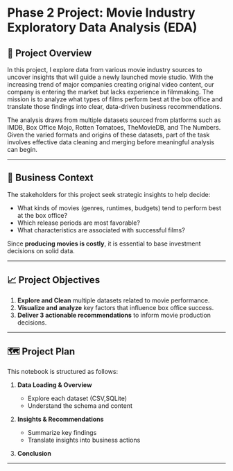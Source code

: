 # Phase 2 Project: Movie Industry Exploratory Data Analysis (EDA)

## 📌 Project Overview

In this project, I explore data from various movie industry sources to uncover insights that will guide a newly launched movie studio. With the increasing trend of major companies creating original video content, our company is entering the market but lacks experience in filmmaking. The mission is to analyze what types of films perform best at the box office and translate those findings into clear, data-driven business recommendations.

The analysis draws from multiple datasets sourced from platforms such as IMDB, Box Office Mojo, Rotten Tomatoes, TheMovieDB, and The Numbers. Given the varied formats and origins of these datasets, part of the task involves effective data cleaning and merging before meaningful analysis can begin.

---

## 🎯 Business Context

The stakeholders for this project seek strategic insights to help decide:

- What kinds of movies (genres, runtimes, budgets) tend to perform best at the box office?
- Which release periods are most favorable?
- What characteristics are associated with successful films?

Since **producing movies is costly**, it is essential to base investment decisions on solid data.

---

## 📈 Project Objectives

1. **Explore and Clean** multiple datasets related to movie performance.
2. **Visualize and analyze** key factors that influence box office success.
3. **Deliver 3 actionable recommendations** to inform movie production decisions.

---

## 🗺️ Project Plan

This notebook is structured as follows:

1. **Data Loading & Overview**  
   - Explore each dataset (CSV,SQLite)  
   - Understand the schema and content

2. **Insights & Recommendations**  
   - Summarize key findings  
   - Translate insights into business actions

3. **Conclusion**

--- 
